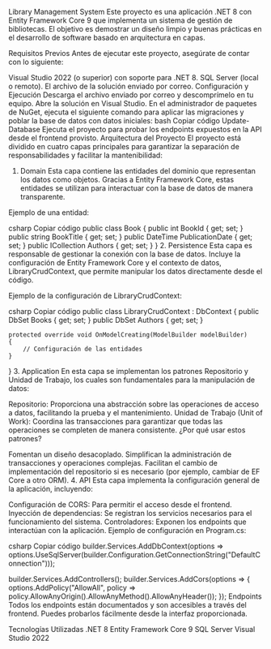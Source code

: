 Library Management System
Este proyecto es una aplicación .NET 8 con Entity Framework Core 9 que implementa un sistema de gestión de bibliotecas. El objetivo es demostrar un diseño limpio y buenas prácticas en el desarrollo de software basado en arquitectura en capas.

Requisitos Previos
Antes de ejecutar este proyecto, asegúrate de contar con lo siguiente:

Visual Studio 2022 (o superior) con soporte para .NET 8.
SQL Server (local o remoto).
El archivo de la solución enviado por correo.
Configuración y Ejecución
Descarga el archivo enviado por correo y descomprímelo en tu equipo.
Abre la solución en Visual Studio.
En el administrador de paquetes de NuGet, ejecuta el siguiente comando para aplicar las migraciones y poblar la base de datos con datos iniciales:
bash
Copiar código
Update-Database
Ejecuta el proyecto para probar los endpoints expuestos en la API desde el frontend provisto.
Arquitectura del Proyecto
El proyecto está dividido en cuatro capas principales para garantizar la separación de responsabilidades y facilitar la mantenibilidad:

1. Domain
Esta capa contiene las entidades del dominio que representan los datos como objetos. Gracias a Entity Framework Core, estas entidades se utilizan para interactuar con la base de datos de manera transparente.

Ejemplo de una entidad:

csharp
Copiar código
public class Book
{
    public int BookId { get; set; }
    public string BookTitle { get; set; }
    public DateTime PublicationDate { get; set; }
    public ICollection<Author> Authors { get; set; }
}
2. Persistence
Esta capa es responsable de gestionar la conexión con la base de datos. Incluye la configuración de Entity Framework Core y el contexto de datos, LibraryCrudContext, que permite manipular los datos directamente desde el código.

Ejemplo de la configuración de LibraryCrudContext:

csharp
Copiar código
public class LibraryCrudContext : DbContext
{
    public DbSet<Book> Books { get; set; }
    public DbSet<Author> Authors { get; set; }

    protected override void OnModelCreating(ModelBuilder modelBuilder)
    {
        // Configuración de las entidades
    }
}
3. Application
En esta capa se implementan los patrones Repositorio y Unidad de Trabajo, los cuales son fundamentales para la manipulación de datos:

Repositorio: Proporciona una abstracción sobre las operaciones de acceso a datos, facilitando la prueba y el mantenimiento.
Unidad de Trabajo (Unit of Work): Coordina las transacciones para garantizar que todas las operaciones se completen de manera consistente.
¿Por qué usar estos patrones?

Fomentan un diseño desacoplado.
Simplifican la administración de transacciones y operaciones complejas.
Facilitan el cambio de implementación del repositorio si es necesario (por ejemplo, cambiar de EF Core a otro ORM).
4. API
Esta capa implementa la configuración general de la aplicación, incluyendo:

Configuración de CORS: Para permitir el acceso desde el frontend.
Inyección de dependencias: Se registran los servicios necesarios para el funcionamiento del sistema.
Controladores: Exponen los endpoints que interactúan con la aplicación.
Ejemplo de configuración en Program.cs:

csharp
Copiar código
builder.Services.AddDbContext<LibraryCrudContext>(options =>
    options.UseSqlServer(builder.Configuration.GetConnectionString("DefaultConnection")));

builder.Services.AddControllers();
builder.Services.AddCors(options =>
{
    options.AddPolicy("AllowAll", policy => 
        policy.AllowAnyOrigin().AllowAnyMethod().AllowAnyHeader());
});
Endpoints
Todos los endpoints están documentados y son accesibles a través del frontend. Puedes probarlos fácilmente desde la interfaz proporcionada.

Tecnologías Utilizadas
.NET 8
Entity Framework Core 9
SQL Server
Visual Studio 2022
